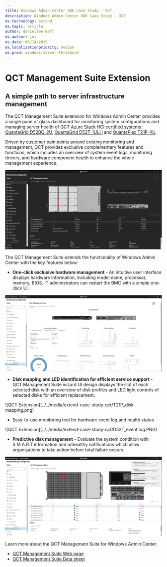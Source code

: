 ```yaml
---
title: Windows Admin Center SDK Case Study - QCT
description: Windows Admin Center SDK Case Study - QCT
ms.technology: extend
ms.topic: article
author: daniellee-msft
ms.author: jol
ms.date: 06/14/2019
ms.localizationpriority: medium
ms.prod: windows-server-threshold
---
```

# QCT Management Suite Extension

## A simple path to server infrastructure management

The QCT Management Suite extension for Windows Admin Center provides a single pane of glass dashboard for monitoring system configurations and managing server health of [QCT Azure Stack HCI certified systems](https://go.qct.io/solutions/enterprise-private-cloud/qxstack-windows-server-cloud-ready-appliances/windows-server-software-defined-solution-wssd/) : [QuantaGrid D52BQ-2U](https://www.qct.io/product/index/Server/rackmount-server/2U-Rackmount-Server/QuantaGrid-D52BQ-2U), [QuantaGrid D52T-1ULH](https://www.qct.io/product/index/Storage/Storage-Server/1U-Storage-Server/QuantaGrid-D52T-1ULH) and [QuantaPlex T21P-4U](https://www.qct.io/product/index/Storage/Storage-Server/4U-Storage-Server/QuantaPlex-T21P-4U).

Driven by customer pain points around existing monitoring and management, QCT provides exclusive complementary features and functions, which includes an overview of system event logs, monitoring drivers, and hardware component health to enhance the whole management experience.

![QCT Extension](../../media/extend-case-study-qct/D52T_DarkMode_Disk-Detail-General.PNG)

The QCT Management Suite extends the functionality of Windows Admin Center with the key features below:
- **One-click exclusive hardware management** - An intuitive user interface displays hardware information, including model name, processor, memory, BIOS. IT administrators can restart the BMC with a simple one-click UI.

![QCT Extension](../../media/extend-case-study-qct/D52T_Overview.PNG)

- **Disk mapping and LED identification for efficient service support** - QCT Management Suite wizard UI design displays the slot of each selected disk with an overview of disk profiles and LED light controls of selected disks for efficient replacement.

![QCT Extension](../../media/extend-case-study-qct/T21P_disk mapping.png)

- Easy-to-use monitoring tool for hardware event log and health status 

![QCT Extension](../../media/extend-case-study-qct/D52T_event log.PNG)

- **Predictive disk management** - Evaluate the system condition with S.M.A.R.T information and unhealthy notifications which allow organizations to take action before total failure occurs.

![QCT Extension](../../media/extend-case-study-qct/T21P_SMART.PNG)

Learn more about the QCT Management Suite for Windows Admin Center:
- [QCT Management Suite Web page](https://go.qct.io/solutions/enterprise-private-cloud/qxstack-windows-server-cloud-ready-appliances/)
- [QCT Management Suite Data sheet](https://go.qct.io/wp-content/uploads/2019/04/WAC-data-sheet_v04222019.pdf)